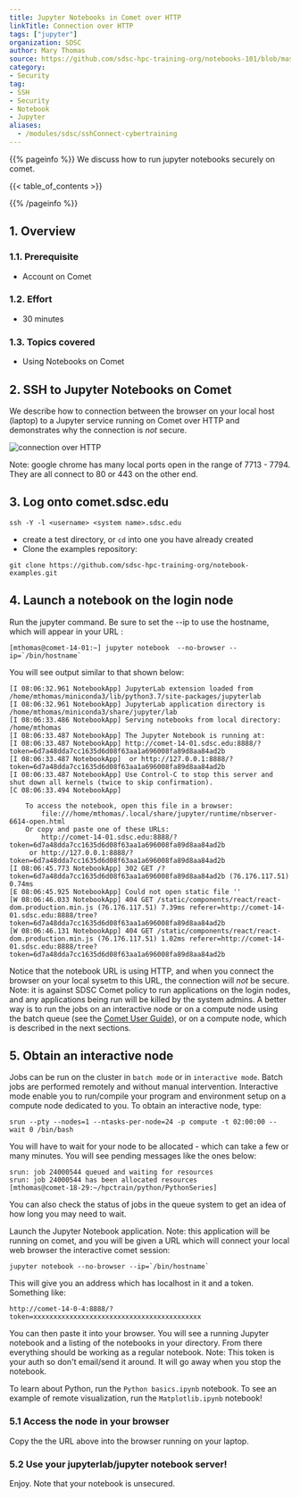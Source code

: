 ```yaml
---
title: Jupyter Notebooks in Comet over HTTP
linkTitle: Connection over HTTP
tags: ["jupyter"]
organization: SDSC
author: Mary Thomas
source: https://github.com/sdsc-hpc-training-org/notebooks-101/blob/master/Docs/source/sshConnect.md
category:
- Security
tag:
- SSH
- Security
- Notebook
- Jupyter
aliases:
  - /modules/sdsc/sshConnect-cybertraining
---
```


{{% pageinfo %}}
 We discuss how to run jupyter notebooks securely on comet.

{{< table_of_contents >}}

{{% /pageinfo %}}


## 1. Overview

### 1.1. Prerequisite

* Account on Comet

### 1.2. Effort

* 30 minutes

### 1.3. Topics covered

* Using Notebooks on Comet

## 2. SSH to Jupyter Notebooks on Comet 

We describe how to connection between the browser on your
local host (laptop) to a Jupyter service running on Comet over HTTP
and demonstrates why the connection is *not* secure.

![connection over HTTP](https://github.com/sdsc-hpc-training-org/notebooks-101/blob/master/Docs/images/jupyter-notebook-http.png?raw=true)

Note: google chrome has many local ports open in the range of 7713 - 7794. They are all connect to 80 or 443 on the other end.

## 3. Log onto comet.sdsc.edu

```
ssh -Y -l <username> <system name>.sdsc.edu
```

* create a test directory, or ```cd``` into one you have already
  created
* Clone the examples repository:

```
git clone https://github.com/sdsc-hpc-training-org/notebook-examples.git
```


## 4. Launch a notebook on the login node

Run the jupyter command. Be sure to set the --ip to use the hostname,
which will appear in your URL :

```
[mthomas@comet-14-01:~] jupyter notebook  --no-browser --ip=`/bin/hostname`
```

You will see output similar to that shown below:

```
[I 08:06:32.961 NotebookApp] JupyterLab extension loaded from /home/mthomas/miniconda3/lib/python3.7/site-packages/jupyterlab
[I 08:06:32.961 NotebookApp] JupyterLab application directory is /home/mthomas/miniconda3/share/jupyter/lab
[I 08:06:33.486 NotebookApp] Serving notebooks from local directory: /home/mthomas
[I 08:06:33.487 NotebookApp] The Jupyter Notebook is running at:
[I 08:06:33.487 NotebookApp] http://comet-14-01.sdsc.edu:8888/?token=6d7a48dda7cc1635d6d08f63aa1a696008fa89d8aa84ad2b
[I 08:06:33.487 NotebookApp]  or http://127.0.0.1:8888/?token=6d7a48dda7cc1635d6d08f63aa1a696008fa89d8aa84ad2b
[I 08:06:33.487 NotebookApp] Use Control-C to stop this server and shut down all kernels (twice to skip confirmation).
[C 08:06:33.494 NotebookApp]

    To access the notebook, open this file in a browser:
        file:///home/mthomas/.local/share/jupyter/runtime/nbserver-6614-open.html
    Or copy and paste one of these URLs:
        http://comet-14-01.sdsc.edu:8888/?token=6d7a48dda7cc1635d6d08f63aa1a696008fa89d8aa84ad2b
     or http://127.0.0.1:8888/?token=6d7a48dda7cc1635d6d08f63aa1a696008fa89d8aa84ad2b
[I 08:06:45.773 NotebookApp] 302 GET /?token=6d7a48dda7cc1635d6d08f63aa1a696008fa89d8aa84ad2b (76.176.117.51) 0.74ms
[E 08:06:45.925 NotebookApp] Could not open static file ''
[W 08:06:46.033 NotebookApp] 404 GET /static/components/react/react-dom.production.min.js (76.176.117.51) 7.39ms referer=http://comet-14-01.sdsc.edu:8888/tree?token=6d7a48dda7cc1635d6d08f63aa1a696008fa89d8aa84ad2b
[W 08:06:46.131 NotebookApp] 404 GET /static/components/react/react-dom.production.min.js (76.176.117.51) 1.02ms referer=http://comet-14-01.sdsc.edu:8888/tree?token=6d7a48dda7cc1635d6d08f63aa1a696008fa89d8aa84ad2b
```

Notice that the notebook URL is using HTTP, and when you connect the
browser on your local sysetm to this URL, the connection will _not_ be
secure. Note: it is against SDSC Comet policy to run applications on
the login nodes, and any applications being run will be killed by the
system admins. A better way is to run the jobs on an interactive node
or on a compute node using the batch queue (see the
[Comet User Guide](https://comet.sdsc.edu)), or on a compute node,
which is described in the next sections.

## 5. Obtain an interactive node

Jobs can be run on the cluster in `batch mode` or in `interactive
mode`. Batch jobs are performed remotely and without manual
intervention. Interactive mode enable you to run/compile your program
and environment setup on a compute node dedicated to you. To obtain an
interactive node, type:

```
srun --pty --nodes=1 --ntasks-per-node=24 -p compute -t 02:00:00 --wait 0 /bin/bash
```

You will have to wait for your node to be allocated - which can take a
few or many minutes. You will see pending messages like the ones
below:

```
srun: job 24000544 queued and waiting for resources
srun: job 24000544 has been allocated resources
[mthomas@comet-18-29:~/hpctrain/python/PythonSeries]
```

You can also check the status of jobs in the queue system to get an
idea of how long you may need to wait.

Launch the Jupyter Notebook application.  Note: this application will
be running on comet, and you will be given a URL which will connect
your local web browser the interactive comet session:

```
jupyter notebook --no-browser --ip=`/bin/hostname`
```

This will give you an address which has localhost in it and a
token. Something like:

```
http://comet-14-0-4:8888/?token=xxxxxxxxxxxxxxxxxxxxxxxxxxxxxxxxxxxxxxxxxx
```

You can then paste it into your browser. You will see a running
Jupyter notebook and a listing of the notebooks in your
directory. From there everything should be working as a regular
notebook.  Note: This token is your auth so don't email/send it
around. It will go away when you stop the notebook.

To learn about Python, run the ```Python basics.ipynb``` notebook.  To
see an example of remote visualization, run the ```Matplotlib.ipynb```
notebook!


### 5.1 Access the node in your browser

Copy the the URL above into the browser running on your laptop.

### 5.2 Use your jupyterlab/jupyter notebook server!

Enjoy. Note that your notebook is unsecured.

